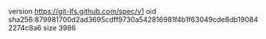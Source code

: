 version https://git-lfs.github.com/spec/v1
oid sha256:879981700d2ad3695cdff9730a542816981f4b1f63049cde8db190842274c8a6
size 3986

